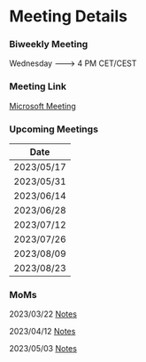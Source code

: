 # Meeting Details

### Biweekly Meeting

Wednesday ---> 4 PM CET/CEST

### Meeting Link

[Microsoft Meeting](https://teams.microsoft.com/l/meetup-join/19%3ameeting_MGVkMDUwMTYtNTZiNy00MmMzLWE1M2QtN2Q1ZmEwOWVmZDQ2%40thread.v2/0?context=%7b%22Tid%22%3a%229744600e-3e04-492e-baa1-25ec245c6f10%22%2c%22Oid%22%3a%22ec8dd69b-01fe-4d41-a294-c2927b548e27%22%7d)

### Upcoming Meetings

| Date       |
|------------|
| 2023/05/17 |
| 2023/05/31 |
| 2023/06/14 |
| 2023/06/28 |
| 2023/07/12 |
| 2023/07/26 |
| 2023/08/09 |
| 2023/08/23 |


### MoMs

2023/03/22 [Notes](MOM-2023-03-22.md)

2023/04/12 [Notes](MOM-2023-03-22.md)

2023/05/03 [Notes](MOM-2023-05-03.md)
